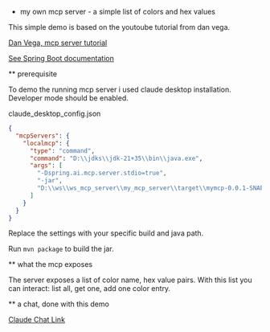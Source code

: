 * my own mcp server - a simple list of colors and hex values

This simple demo is based on the youtoube tutorial from dan vega.

[Dan Vega, mcp server tutorial](https://youtu.be/w5YVHG1j3Co?si=jBv4C1hch-Ub2ee4)

[See Spring Boot documentation](https://docs.spring.io/spring-ai/reference/api/mcp/mcp-server-boot-starter-docs.html#_creating_a_spring_boot_application_with_mcp_server)

** prerequisite

To demo the running mcp server i used claude desktop installation.
Developer mode should be enabled.

claude_desktop_config.json
````json
{
  "mcpServers": {
    "localmcp": {
      "type": "command",
      "command": "D:\\jdks\\jdk-21+35\\bin\\java.exe",
      "args": [
	    "-Dspring.ai.mcp.server.stdio=true",
	    "-jar", 
		"D:\\ws\\ws_mcp_server\\my_mcp_server\\target\\mymcp-0.0.1-SNAPSHOT.jar"
	  ]
    }
  }
}
````

Replace the settings with your specific build and java path.

Run `mvn package` to build the jar.

** what the mcp exposes

The server exposes a list of color name, hex value pairs. 
With this list you can interact: list all, get one, add one color entry.

** a chat, done with this demo

[Claude Chat Link](https://claude.ai/share/bc9dc8aa-3c41-49eb-988c-a2b620953883)